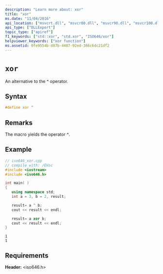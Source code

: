 ```yaml
---
description: "Learn more about: xor"
title: "xor"
ms.date: "11/04/2016"
api_location: ["msvcrt.dll", "msvcr80.dll", "msvcr90.dll", "msvcr100.dll", "msvcr100_clr0400.dll", "msvcr110.dll", "msvcr110_clr0400.dll", "msvcr120.dll", "msvcr120_clr0400.dll", "ucrtbase.dll"]
api_type: ["DLLExport"]
topic_type: ["apiref"]
f1_keywords: ["std::xor", "std.xor", "ISO646/xor"]
helpviewer_keywords: ["xor function"]
ms.assetid: 0fe9554b-d87b-4487-92ed-366c6dc21df2
---
```

# `xor`

An alternative to the **`^`** operator.

## Syntax

```C
#define xor ^
```

## Remarks

The macro yields the operator **`^`**.

## Example

```cpp
// iso646_xor.cpp
// compile with: /EHsc
#include <iostream>
#include <iso646.h>

int main( )
{
   using namespace std;
   int a = 3, b = 2, result;

   result= a ^ b;
   cout << result << endl;

   result= a xor b;
   cout << result << endl;
}
```

```Output
1
1
```

## Requirements

**Header:** \<iso646.h>
